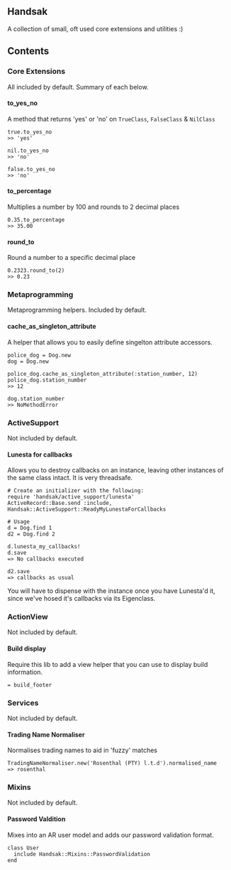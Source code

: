 ## Handsak
A collection of small, oft used core extensions and utilities :)

## Contents
### Core Extensions
All included by default. Summary of each below.

#### to_yes_no
A method that returns 'yes' or 'no' on `TrueClass`, `FalseClass` & `NilClass`

    true.to_yes_no
    >> 'yes'

    nil.to_yes_no
    >> 'no'

    false.to_yes_no
    >> 'no'

#### to_percentage
Multiplies a number by 100 and rounds to 2 decimal places

    0.35.to_percentage
    >> 35.00

#### round_to
Round a number to a specific decimal place

    0.2323.round_to(2)
    >> 0.23


### Metaprogramming
Metaprogramming helpers. Included by default.
#### cache_as_singleton_attribute
A helper that allows you to easily define singelton attribute accessors.

    police_dog = Dog.new
    dog = Dog.new

    police_dog.cache_as_singleton_attribute(:station_number, 12)
    police_dog.station_number
    >> 12

    dog.station_number
    >> NoMethodError


### ActiveSupport
Not included by default.
#### Lunesta for callbacks
Allows you to destroy callbacks on an instance, leaving other instances of the same class intact. It is very threadsafe.

    # Create an initializer with the following:
    require 'handsak/active_support/lunesta'
    ActiveRecord::Base.send :include, Handsak::ActiveSupport::ReadyMyLunestaForCallbacks

    # Usage
    d = Dog.find 1
    d2 = Dog.find 2

    d.lunesta_my_callbacks!
    d.save
    => No callbacks executed

    d2.save
    => callbacks as usual

You will have to dispense with the instance once you have Lunesta'd it, since we've hosed
it's callbacks via its Eigenclass.


### ActionView
Not included by default.
#### Build display
Require this lib to add a view helper that you can use to display build information.

    = build_footer


### Services
Not included by default.
#### Trading Name Normaliser
Normalises trading names to aid in 'fuzzy' matches

    TradingNameNormaliser.new('Rosenthal (PTY) l.t.d').normalised_name
    => rosenthal

### Mixins
Not included by default.
#### Password Valdition
Mixes into an AR user model and adds our password validation format.

    class User
      include Handsak::Mixins::PasswordValidation
    end


